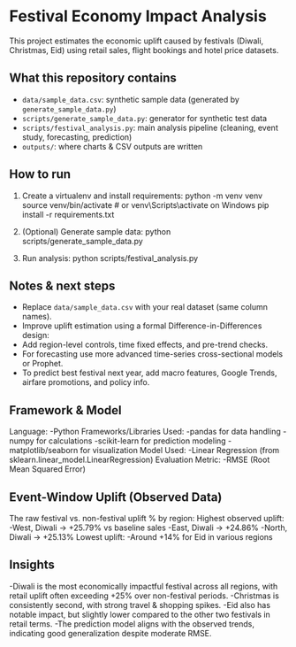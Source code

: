 # Festival Economy Impact Analysis

This project estimates the economic uplift caused by festivals (Diwali, Christmas, Eid)
using retail sales, flight bookings and hotel price datasets.

## What this repository contains
- `data/sample_data.csv`: synthetic sample data (generated by `generate_sample_data.py`)
- `scripts/generate_sample_data.py`: generator for synthetic test data
- `scripts/festival_analysis.py`: main analysis pipeline (cleaning, event study, forecasting, prediction)
- `outputs/`: where charts & CSV outputs are written

## How to run
1. Create a virtualenv and install requirements:
python -m venv venv
source venv/bin/activate # or venv\Scripts\activate on Windows
pip install -r requirements.txt

2. (Optional) Generate sample data:
python scripts/generate_sample_data.py

3. Run analysis:
python scripts/festival_analysis.py

## Notes & next steps
- Replace `data/sample_data.csv` with your real dataset (same column names).
- Improve uplift estimation using a formal Difference-in-Differences design:
- Add region-level controls, time fixed effects, and pre-trend checks.
- For forecasting use more advanced time-series cross-sectional models or Prophet.
- To predict best festival next year, add macro features, Google Trends, airfare promotions, and policy info.

## Framework & Model
Language: 
-Python
Frameworks/Libraries Used:
-pandas for data handling
-numpy for calculations
-scikit-learn for prediction modeling
-matplotlib/seaborn for visualization
Model Used: 
-Linear Regression (from sklearn.linear_model.LinearRegression)
Evaluation Metric: 
-RMSE (Root Mean Squared Error)

## Event-Window Uplift (Observed Data)
The raw festival vs. non-festival uplift % by region:
Highest observed uplift:
-West, Diwali → +25.79% vs baseline sales
-East, Diwali → +24.86%
-North, Diwali → +25.13%
Lowest uplift: 
-Around +14% for Eid in various regions

## Insights
-Diwali is the most economically impactful festival across all regions, with retail uplift often exceeding +25% over non-festival periods.
-Christmas is consistently second, with strong travel & shopping spikes.
-Eid also has notable impact, but slightly lower compared to the other two festivals in retail terms.
-The prediction model aligns with the observed trends, indicating good generalization despite moderate RMSE.






